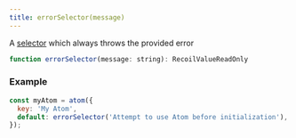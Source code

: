 ```yaml
---
title: errorSelector(message)
---
```


A [selector](/docs/api-reference/core/selector) which always throws the provided error

```jsx
function errorSelector(message: string): RecoilValueReadOnly
```

### Example

```jsx
const myAtom = atom({
  key: 'My Atom',
  default: errorSelector('Attempt to use Atom before initialization'),
});
```
